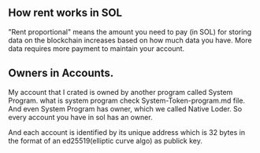 ## How rent works in SOL
"Rent proportional" means the amount you need to pay (in SOL) for storing data on the blockchain increases based on how much data you have. More data requires more payment to maintain your account.

## Owners in Accounts.
My account that I crated is owned by another program called System Program. what is system program check System-Token-program.md file.
And even System Program has owner, which we called Native Loder. So every account you have in sol has an owner.

And each account is identified by its unique address which is 32 bytes in the format of an ed25519(elliptic curve algo) as publick key.
